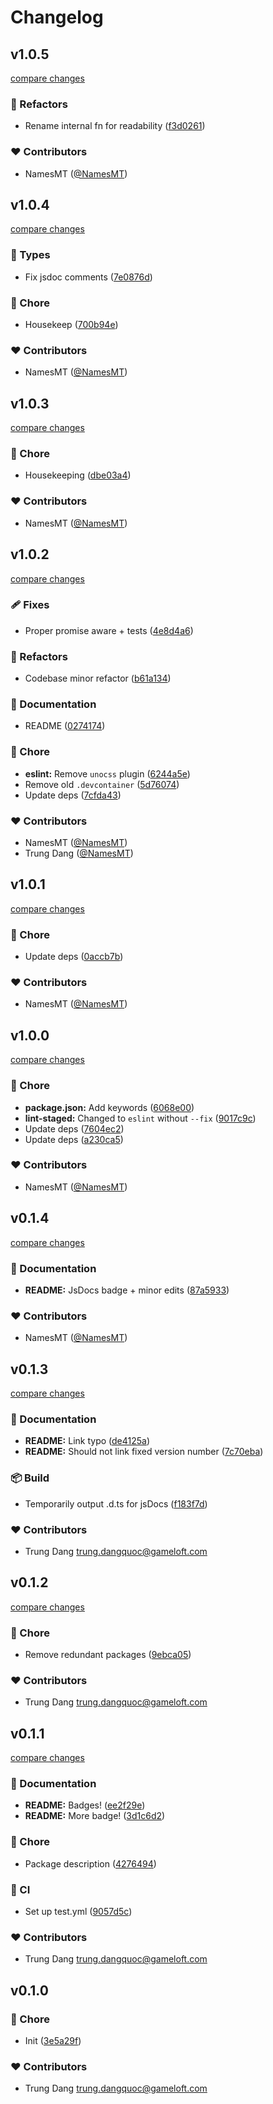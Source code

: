 # Changelog


## v1.0.5

[compare changes](https://github.com/namesmt/kontroll/compare/v1.0.4...v1.0.5)

### 💅 Refactors

- Rename internal fn for readability ([f3d0261](https://github.com/namesmt/kontroll/commit/f3d0261))

### ❤️ Contributors

- NamesMT ([@NamesMT](https://github.com/NamesMT))

## v1.0.4

[compare changes](https://github.com/namesmt/kontroll/compare/v1.0.3...v1.0.4)

### 🌊 Types

- Fix jsdoc comments ([7e0876d](https://github.com/namesmt/kontroll/commit/7e0876d))

### 🏡 Chore

- Housekeep ([700b94e](https://github.com/namesmt/kontroll/commit/700b94e))

### ❤️ Contributors

- NamesMT ([@NamesMT](https://github.com/NamesMT))

## v1.0.3

[compare changes](https://github.com/namesmt/kontroll/compare/v1.0.2...v1.0.3)

### 🏡 Chore

- Housekeeping ([dbe03a4](https://github.com/namesmt/kontroll/commit/dbe03a4))

### ❤️ Contributors

- NamesMT ([@NamesMT](http://github.com/NamesMT))

## v1.0.2

[compare changes](https://github.com/namesmt/kontroll/compare/v1.0.1...v1.0.2)

### 🩹 Fixes

- Proper promise aware + tests ([4e8d4a6](https://github.com/namesmt/kontroll/commit/4e8d4a6))

### 💅 Refactors

- Codebase minor refactor ([b61a134](https://github.com/namesmt/kontroll/commit/b61a134))

### 📖 Documentation

- README ([0274174](https://github.com/namesmt/kontroll/commit/0274174))

### 🏡 Chore

- **eslint:** Remove `unocss` plugin ([6244a5e](https://github.com/namesmt/kontroll/commit/6244a5e))
- Remove old `.devcontainer` ([5d76074](https://github.com/namesmt/kontroll/commit/5d76074))
- Update deps ([7cfda43](https://github.com/namesmt/kontroll/commit/7cfda43))

### ❤️ Contributors

- NamesMT ([@NamesMT](http://github.com/NamesMT))
- Trung Dang ([@NamesMT](http://github.com/NamesMT))

## v1.0.1

[compare changes](https://github.com/namesmt/kontroll/compare/v1.0.0...v1.0.1)

### 🏡 Chore

- Update deps ([0accb7b](https://github.com/namesmt/kontroll/commit/0accb7b))

### ❤️ Contributors

- NamesMT ([@NamesMT](http://github.com/NamesMT))

## v1.0.0

[compare changes](https://github.com/namesmt/kontroll/compare/v0.1.4...v1.0.0)

### 🏡 Chore

- **package.json:** Add keywords ([6068e00](https://github.com/namesmt/kontroll/commit/6068e00))
- **lint-staged:** Changed to `eslint` without `--fix` ([9017c9c](https://github.com/namesmt/kontroll/commit/9017c9c))
- Update deps ([7604ec2](https://github.com/namesmt/kontroll/commit/7604ec2))
- Update deps ([a230ca5](https://github.com/namesmt/kontroll/commit/a230ca5))

### ❤️ Contributors

- NamesMT ([@NamesMT](http://github.com/NamesMT))

## v0.1.4

[compare changes](https://github.com/namesmt/kontroll/compare/v0.1.3...v0.1.4)

### 📖 Documentation

- **README:** JsDocs badge + minor edits ([87a5933](https://github.com/namesmt/kontroll/commit/87a5933))

### ❤️ Contributors

- NamesMT ([@NamesMT](http://github.com/NamesMT))

## v0.1.3

[compare changes](https://github.com/namesmt/kontroll/compare/v0.1.2...v0.1.3)

### 📖 Documentation

- **README:** Link typo ([de4125a](https://github.com/namesmt/kontroll/commit/de4125a))
- **README:** Should not link fixed version number ([7c70eba](https://github.com/namesmt/kontroll/commit/7c70eba))

### 📦 Build

- Temporarily output .d.ts for jsDocs ([f183f7d](https://github.com/namesmt/kontroll/commit/f183f7d))

### ❤️ Contributors

- Trung Dang <trung.dangquoc@gameloft.com>

## v0.1.2

[compare changes](https://github.com/namesmt/kontroll/compare/v0.1.1...v0.1.2)

### 🏡 Chore

- Remove redundant packages ([9ebca05](https://github.com/namesmt/kontroll/commit/9ebca05))

### ❤️ Contributors

- Trung Dang <trung.dangquoc@gameloft.com>

## v0.1.1

[compare changes](https://github.com/namesmt/kontroll/compare/v0.1.0...v0.1.1)

### 📖 Documentation

- **README:** Badges! ([ee2f29e](https://github.com/namesmt/kontroll/commit/ee2f29e))
- **README:** More badge! ([3d1c6d2](https://github.com/namesmt/kontroll/commit/3d1c6d2))

### 🏡 Chore

- Package description ([4276494](https://github.com/namesmt/kontroll/commit/4276494))

### 🤖 CI

- Set up test.yml ([9057d5c](https://github.com/namesmt/kontroll/commit/9057d5c))

### ❤️ Contributors

- Trung Dang <trung.dangquoc@gameloft.com>

## v0.1.0


### 🏡 Chore

- Init ([3e5a29f](https://github.com/namesmt/kontroll/commit/3e5a29f))

### ❤️ Contributors

- Trung Dang <trung.dangquoc@gameloft.com>

